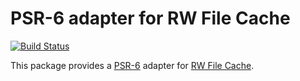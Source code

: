 # PSR-6 adapter for RW File Cache

[![Build Status](https://travis-ci.org/rapidwebltd/RW-File-Cache-PSR-6.svg?branch=master)](https://travis-ci.org/rapidwebltd/RW-File-Cache-PSR-6)

This package provides a [PSR-6](http://www.php-fig.org/psr/psr-6/) adapter for [RW File Cache](https://github.com/rapidwebltd/RW-File-Cache). 
